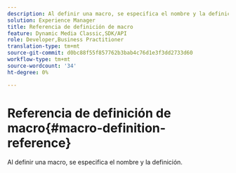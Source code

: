 ```yaml
---
description: Al definir una macro, se especifica el nombre y la definición.
solution: Experience Manager
title: Referencia de definición de macro
feature: Dynamic Media Classic,SDK/API
role: Developer,Business Practitioner
translation-type: tm+mt
source-git-commit: d0bc88f55f857762b3bab4c76d1e3f3dd2733d60
workflow-type: tm+mt
source-wordcount: '34'
ht-degree: 0%

---
```



# Referencia de definición de macro{#macro-definition-reference}

Al definir una macro, se especifica el nombre y la definición.

